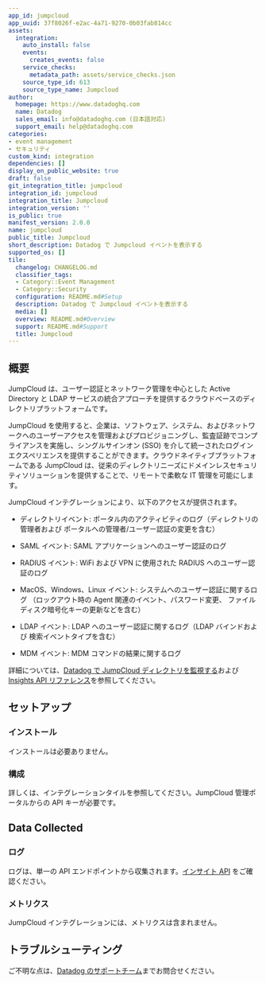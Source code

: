 ```yaml
---
app_id: jumpcloud
app_uuid: 37f8026f-e2ac-4a71-9270-0b03fab814cc
assets:
  integration:
    auto_install: false
    events:
      creates_events: false
    service_checks:
      metadata_path: assets/service_checks.json
    source_type_id: 613
    source_type_name: Jumpcloud
author:
  homepage: https://www.datadoghq.com
  name: Datadog
  sales_email: info@datadoghq.com (日本語対応)
  support_email: help@datadoghq.com
categories:
- event management
- セキュリティ
custom_kind: integration
dependencies: []
display_on_public_website: true
draft: false
git_integration_title: jumpcloud
integration_id: jumpcloud
integration_title: Jumpcloud
integration_version: ''
is_public: true
manifest_version: 2.0.0
name: jumpcloud
public_title: Jumpcloud
short_description: Datadog で Jumpcloud イベントを表示する
supported_os: []
tile:
  changelog: CHANGELOG.md
  classifier_tags:
  - Category::Event Management
  - Category::Security
  configuration: README.md#Setup
  description: Datadog で Jumpcloud イベントを表示する
  media: []
  overview: README.md#Overview
  support: README.md#Support
  title: Jumpcloud
---
```


<!--  SOURCED FROM https://github.com/DataDog/integrations-internal-core -->
## 概要

JumpCloud は、ユーザー認証とネットワーク管理を中心とした Active Directory と LDAP サービスの統合アプローチを提供するクラウドベースのディレクトリプラットフォームです。

JumpCloud を使用すると、企業は、ソフトウェア、システム、およびネットワークへのユーザーアクセスを管理およびプロビジョニングし、監査証跡でコンプライアンスを実施し、シングルサインオン (SSO) を介して統一されたログインエクスペリエンスを提供することができます。クラウドネイティブプラットフォームである JumpCloud は、従来のディレクトリニーズにドメインレスセキュリティソリューションを提供することで、リモートで柔軟な IT 管理を可能にします。

JumpCloud インテグレーションにより、以下のアクセスが提供されます。

- ディレクトリイベント: ポータル内のアクティビティのログ（ディレクトリの管理者および
  ポータルへの管理者/ユーザー認証の変更を含む）

- SAML イベント: SAML アプリケーションへのユーザー認証のログ

- RADIUS イベント: WiFi および VPN に使用された RADIUS へのユーザー認証のログ

- MacOS、Windows、Linux イベント: システムへのユーザー認証に関するログ
  （ロックアウト時の Agent 関連のイベント、パスワード変更、
  ファイルディスク暗号化キーの更新などを含む）

- LDAP イベント: LDAP へのユーザー認証に関するログ（LDAP バインドおよび
  検索イベントタイプを含む）

- MDM イベント: MDM コマンドの結果に関するログ

詳細については、[Datadog で JumpCloud ディレクトリを監視する][1]および [Insights API リファレンス][2]を参照してください。

## セットアップ

### インストール

インストールは必要ありません。

### 構成

詳しくは、インテグレーションタイルを参照してください。JumpCloud 管理ポータルからの API キーが必要です。

## Data Collected

### ログ

ログは、単一の API エンドポイントから収集されます。[インサイト API][2] をご確認ください。

### メトリクス

JumpCloud インテグレーションには、メトリクスは含まれません。

## トラブルシューティング

ご不明な点は、[Datadog のサポートチーム][3]までお問合せください。

[1]: https://www.datadoghq.com/blog/monitor-jumpcloud-directory/
[2]: https://docs.jumpcloud.com/api/insights/directory/1.0/index.html
[3]: https://docs.datadoghq.com/ja/help/